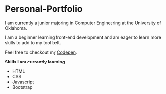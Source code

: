 # Personal-Portfolio
I am currently a junior majoring in Computer Engineering at the University of Oklahoma.

I am a beginner learning front-end development and am eager to learn more skills to add to my tool belt.

Feel free to checkout my [Codepen](https://codepen.io/jasonftieu/pen/OxBVjo).

<strong> Skills I am currently learning </strong>
<ul>
  <li> HTML </li>
  <li> CSS </li>
  <li> Javascript </li>
  <li> Bootstrap </li>
</ul>
